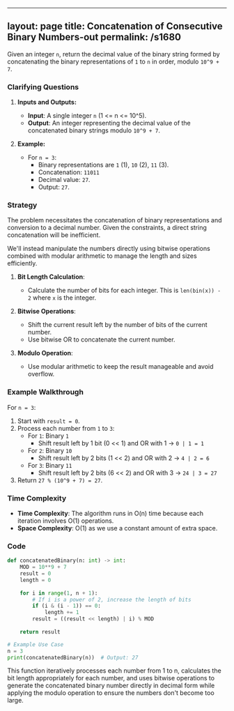 
---
layout: page
title:  Concatenation of Consecutive Binary Numbers-out
permalink: /s1680
---

Given an integer `n`, return the decimal value of the binary string formed by concatenating the binary representations of `1` to `n` in order, modulo `10^9 + 7`.

### Clarifying Questions
1. **Inputs and Outputs:**
   - **Input**: A single integer `n` (1 <= n <= 10^5).
   - **Output**: An integer representing the decimal value of the concatenated binary strings modulo `10^9 + 7`.

2. **Example:**
   - For `n = 3`: 
     - Binary representations are `1` (1), `10` (2), `11` (3).
     - Concatenation: `11011`
     - Decimal value: `27`.
     - Output: `27`.

### Strategy

The problem necessitates the concatenation of binary representations and conversion to a decimal number. Given the constraints, a direct string concatenation will be inefficient.

We'll instead manipulate the numbers directly using bitwise operations combined with modular arithmetic to manage the length and sizes efficiently.

1. **Bit Length Calculation**:
   - Calculate the number of bits for each integer. This is `len(bin(x)) - 2` where `x` is the integer.
  
2. **Bitwise Operations**:
   - Shift the current result left by the number of bits of the current number.
   - Use bitwise OR to concatenate the current number.
   
3. **Modulo Operation**:
   - Use modular arithmetic to keep the result manageable and avoid overflow.

### Example Walkthrough

For `n = 3`:
1. Start with `result = 0`.
2. Process each number from `1` to `3`:
   - For `1`: Binary `1`
     - Shift result left by 1 bit (0 << 1) and OR with 1 -> `0 | 1 = 1`
   - For `2`: Binary `10`
     - Shift result left by 2 bits (1 << 2) and OR with 2 -> `4 | 2 = 6`
   - For `3`: Binary `11`
     - Shift result left by 2 bits (6 << 2) and OR with 3 -> `24 | 3 = 27`
3. Return `27 % (10^9 + 7) = 27`.

### Time Complexity

- **Time Complexity**: The algorithm runs in O(n) time because each iteration involves O(1) operations.
- **Space Complexity**: O(1) as we use a constant amount of extra space.

### Code

```python
def concatenatedBinary(n: int) -> int:
    MOD = 10**9 + 7
    result = 0
    length = 0
    
    for i in range(1, n + 1):
        # If i is a power of 2, increase the length of bits
        if (i & (i - 1)) == 0:
            length += 1
        result = ((result << length) | i) % MOD
    
    return result

# Example Use Case
n = 3
print(concatenatedBinary(n))  # Output: 27
```

This function iteratively processes each number from 1 to n, calculates the bit length appropriately for each number, and uses bitwise operations to generate the concatenated binary number directly in decimal form while applying the modulo operation to ensure the numbers don't become too large.
